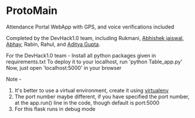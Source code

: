 # ProtoMain
Attendance Portal WebApp with GPS, and voice verifications included

Completed by the DevHack1.0 team, including Rukmani, [Abhishek jaiswal](https://github.com/abhishekjaiswal3158), [Abhay](https://github.com/abhaychaurasiya97), Rabin, Rahul, and [Aditya Gupta](https://github.com/AdityaGupta150).

For the DevHack1.0 team -
  Install all python packages given in requirements.txt
  To deploy it to your localhost, run 'python Table_app.py' Now, just open 'localhost:5000' in your browser

Note -
  1. It's better to use a virtual environment, create it using [virtualenv](https://djangocentral.com/how-to-a-create-virtual-environment-for-python/)
  2. The port number maybe different, if you have specified the port number, at the app.run() line in the code, though default is port:5000
  3. For this flask runs in debug mode
